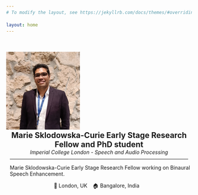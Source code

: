 ```yaml
---
# To modify the layout, see https://jekyllrb.com/docs/themes/#overriding-theme-defaults

layout: home
---
```


<div class="center">
<div class="row">
  <div class="column left">
      <img src="assets/img/profile.png" width="200" style="margin-top:35px; margin-left:0px">
  </div>
  <div class="column right">
    <h2 style="margin:0; text-align:center"> Marie Sklodowska-Curie Early Stage Research Fellow and PhD student  </h2>
    <p style="font-style:italic; margin:0; text-align:center" > Imperial College London - Speech and Audio Processing</p>
    <hr color="#4CAE04" noshade style="margin:10px">
    <p style="text-align:left; margin-left:10px"> Marie Sklodowska-Curie Early Stage Research Fellow working on Binaural Speech Enhancement.
    </p>
    <p style="text-align:center; margin-left:-2px"> 📍 London, UK &ensp; 🏠 Bangalore, India &ensp; 
    <!-- 🗣 French, English -->
    </p>
  </div>
</div>
</div>

<!-- style="font-variant: small-caps" -->
